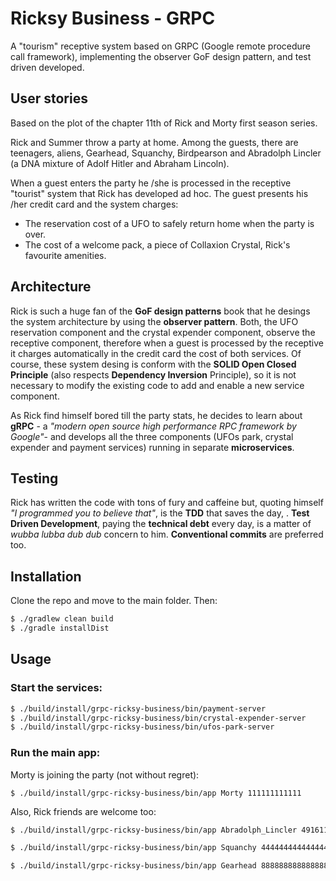 Ricksy Business - GRPC
======================

A "tourism" receptive system based on GRPC (Google remote procedure call framework), implementing the observer GoF design pattern, and test driven developed.

## User stories

Based on the plot of the chapter 11th of Rick and Morty first season series.

Rick and Summer throw a party at home. Among the guests, there are teenagers, aliens, Gearhead, Squanchy, Birdpearson and Abradolph Lincler (a DNA mixture of Adolf Hitler and Abraham Lincoln).

When a guest enters the party he /she is processed in the receptive "tourist" system that Rick has developed ad hoc. The guest presents his /her credit card and the system charges:

 - The reservation cost of a UFO to safely return home when the party is over.
 - The cost of a welcome pack, a piece of Collaxion Crystal, Rick's favourite amenities.

## Architecture

Rick is such a huge fan of the **GoF design patterns** book that he desings the system architecture by using the **observer pattern**. Both, the UFO reservation component and the crystal expender component, observe the receptive component, therefore when a guest is processed by the receptive it charges automatically in the credit card the cost of both services. Of course, these system desing is conform with the **SOLID Open Closed Principle** (also respects **Dependency Inversion** Principle), so it is not necessary to modify the existing code to add and enable a new service component.

As Rick find himself bored till the party stats, he decides to learn about **gRPC** - a _"modern open source high performance RPC framework by Google"_- and develops all the three components (UFOs park, crystal expender and payment services) running in separate **microservices**.

## Testing

Rick has written the code with tons of fury and caffeine but, quoting himself _"I programmed you to believe that"_, is the **TDD** that saves the day, . **Test Driven Development**, paying the **technical debt** every day, is a matter of _wubba lubba dub dub_ concern to him.
**Conventional commits** are preferred too. 


## Installation

Clone the repo and move to the main folder. Then:

```bash
$ ./gradlew clean build
$ ./gradle installDist
```

## Usage

### Start the services:

``` bash
$ ./build/install/grpc-ricksy-business/bin/payment-server
$ ./build/install/grpc-ricksy-business/bin/crystal-expender-server
$ ./build/install/grpc-ricksy-business/bin/ufos-park-server
```

### Run the main app:

Morty is joining the party (not without regret):

```
$ ./build/install/grpc-ricksy-business/bin/app Morty 111111111111
```

Also, Rick friends are welcome too:

``` bash
$ ./build/install/grpc-ricksy-business/bin/app Abradolph_Lincler 4916119711304546

$ ./build/install/grpc-ricksy-business/bin/app Squanchy 4444444444444444

$ ./build/install/grpc-ricksy-business/bin/app Gearhead 8888888888888888
```
